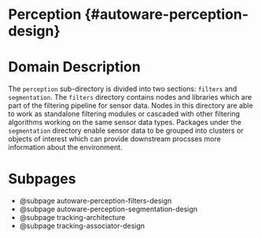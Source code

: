 Perception {#autoware-perception-design}
==========

# Domain Description

The `perception` sub-directory is divided into two sections: `filters` and `segmentation`.
The `filters` directory contains nodes and libraries which are part of the filtering pipeline for 
sensor data. 
Nodes in this directory are able to work as standalone filtering modules or cascaded with other 
filtering algorithms working on the same sensor data types. 
Packages under the `segmentation` directory enable sensor data to be grouped into clusters or 
objects of interest which can provide downstream procsses more information about the environment.

# Subpages

- @subpage autoware-perception-filters-design
- @subpage autoware-perception-segmentation-design
- @subpage tracking-architecture
- @subpage tracking-associator-design
